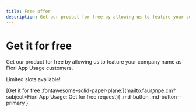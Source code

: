 ```yaml
---
title: Free offer
description: Get our product for free by allowing us to feature your company name as Fiori App Usage customers. Limited slots available!
---
```

# Get it for free

Get our product for free by allowing us to feature your company name as Fiori App Usage customers. 

Limited slots available!

[Get it for free :fontawesome-solid-paper-plane:](mailto:fau@npe.cm?subject=Fiori App Usage: Get for free request){ .md-button .md-button--primary }

